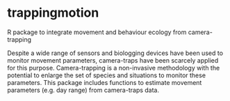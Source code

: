 # trappingmotion
R package to integrate movement and behaviour ecology from camera-trapping

Despite a wide range of sensors and biologging devices have been used to monitor movement parameters, camera-traps have been scarcely applied for this purpose. Camera-trapping is a non-invasive methodology with the potential to enlarge the set of species and situations to monitor these parameters. This package includes functions to estimate movement parameters (e.g. day range) from camera-traps data.
